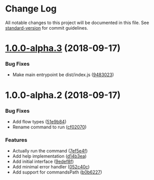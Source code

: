 # Change Log

All notable changes to this project will be documented in this file. See [standard-version](https://github.com/conventional-changelog/standard-version) for commit guidelines.

<a name="1.0.0-alpha.3"></a>
# [1.0.0-alpha.3](https://github.com/relekang/args/compare/v1.0.0-alpha.2...v1.0.0-alpha.3) (2018-09-17)


### Bug Fixes

* Make main entrypoint be dist/index.js ([9483023](https://github.com/relekang/args/commit/9483023))



<a name="1.0.0-alpha.2"></a>
# 1.0.0-alpha.2 (2018-09-17)


### Bug Fixes

* Add flow types ([51e9b84](https://github.com/relekang/args/commit/51e9b84))
* Rename command to run ([cf02070](https://github.com/relekang/args/commit/cf02070))


### Features

* Actually run the command ([7ef5e4f](https://github.com/relekang/args/commit/7ef5e4f))
* Add help implementation ([d14b3ea](https://github.com/relekang/args/commit/d14b3ea))
* Add initial interface ([9edef8f](https://github.com/relekang/args/commit/9edef8f))
* Add minimal error handler ([052c40c](https://github.com/relekang/args/commit/052c40c))
* Add support for commandsPath ([b0b6227](https://github.com/relekang/args/commit/b0b6227))

